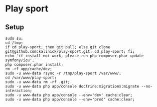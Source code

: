 # Play sport

## Setup

    sudo su;
    cd /tmp;
    if cd play-sport; then git pull; else git clone git@github.com:kalinick/play-sport.git; cd play-sport; fi;
    echo 'if install not work, please run php composer.phar update symfony/icu';
    php composer.phar install;
    rm -rf app/cache/dev;
    sudo -u www-data rsync -r /tmp/play-sport /var/www/;
    cd /var/www/play-sport;
    sudo -u www-data rm -rf .git;
    sudo -u www-data php app/console doctrine:migrations:migrate --no-interaction;
    sudo -u www-data php app/console --env='dev' cache:clear;
    sudo -u www-data php app/console --env='prod' cache:clear;
